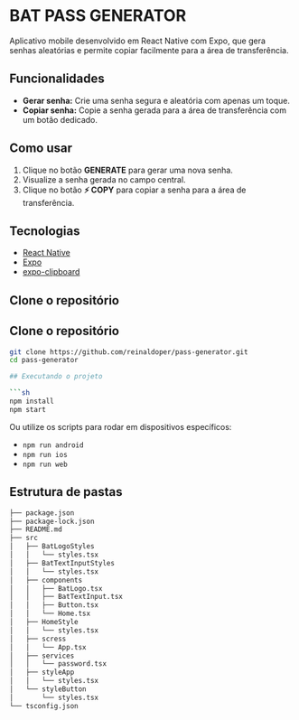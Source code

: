 # BAT PASS GENERATOR

Aplicativo mobile desenvolvido em React Native com Expo, que gera senhas aleatórias e permite copiar facilmente para a área de transferência.

## Funcionalidades

- **Gerar senha:** Crie uma senha segura e aleatória com apenas um toque.
- **Copiar senha:** Copie a senha gerada para a área de transferência com um botão dedicado.

## Como usar

1. Clique no botão **GENERATE** para gerar uma nova senha.
2. Visualize a senha gerada no campo central.
3. Clique no botão **⚡ COPY** para copiar a senha para a área de transferência.

## Tecnologias

- [React Native](https://reactnative.dev/)
- [Expo](https://expo.dev/)
- [expo-clipboard](https://docs.expo.dev/versions/latest/sdk/clipboard/)


## Clone o repositório

## Clone o repositório

```bash
git clone https://github.com/reinaldoper/pass-generator.git
cd pass-generator

## Executando o projeto

```sh
npm install
npm start
```

Ou utilize os scripts para rodar em dispositivos específicos:

- `npm run android`
- `npm run ios`
- `npm run web`

## Estrutura de pastas

```bash
├── package.json
├── package-lock.json
├── README.md
├── src
│   ├── BatLogoStyles
│   │   └── styles.tsx
│   ├── BatTextInputStyles
│   │   └── styles.tsx
│   ├── components
│   │   ├── BatLogo.tsx
│   │   ├── BatTextInput.tsx
│   │   ├── Button.tsx
│   │   └── Home.tsx
│   ├── HomeStyle
│   │   └── styles.tsx
│   ├── scress
│   │   └── App.tsx
│   ├── services
│   │   └── password.tsx
│   ├── styleApp
│   │   └── styles.tsx
│   └── styleButton
│       └── styles.tsx
└── tsconfig.json
```


